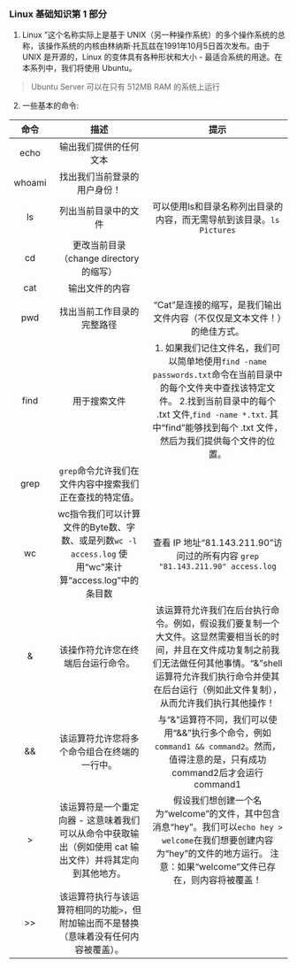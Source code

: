 ### Linux 基础知识第 1 部分
1.  Linux ”这个名称实际上是基于 UNIX（另一种操作系统）的多个操作系统的总称，该操作系统的内核由林纳斯·托瓦兹在1991年10月5日首次发布。由于 UNIX 是开源的，Linux 的变体具有各种形状和大小 - 最适合系统的用途。在本系列中，我们将使用 Ubuntu。  

> Ubuntu Server 可以在只有 512MB RAM 的系统上运行  

2. 一些基本的命令:

|  命令   | 描述  | 提示 |
|  :----:  | :----:  | :----:  |
| echo  | 输出我们提供的任何文本 |
| whoami  | 找出我们当前登录的用户身份！ |
| ls  | 列出当前目录中的文件 | 可以使用ls和目录名称列出目录的内容，而无需导航到该目录。`ls Pictures`|
| cd  | 更改当前目录（change directory 的缩写）  |
| cat  | 输出文件的内容  |
| pwd  | 找出当前工作目录的完整路径  | “Cat”是连接的缩写，是我们输出文件内容（不仅仅是文本文件！）的绝佳方式。
| find  | 用于搜索文件  | 1. 如果我们记住文件名，我们可以简单地使用`find -name passwords.txt`命令在当前目录中的每个文件夹中查找该特定文件。  2.找到当前目录中的每个 .txt 文件,`find -name *.txt`. 其中“find”能够找到每个 .txt 文件，然后为我们提供每个文件的位置。
| grep | `grep`命令允许我们在文件内容中搜索我们正在查找的特定值。 |
| wc | wc指令我们可以计算文件的Byte数、字数、或是列数`wc -l access.log` 使用“wc”来计算“access.log”中的条目数 |查看 IP 地址“81.143.211.90”访问过的所有内容 `grep "81.143.211.90" access.log`
| &  | 该操作符允许您在终端后台运行命令。 |该运算符允许我们在后台执行命令。例如，假设我们要复制一个大文件。这显然需要相当长的时间，并且在文件成功复制之前我们无法做任何其他事情。“&”shell 运算符允许我们执行命令并使其在后台运行（例如此文件复制），从而允许我们执行其他操作！|
| &&  | 该运算符允许您将多个命令组合在终端的一行中。 |与“&”运算符不同，我们可以使用“&&”执行多个命令，例如`command1 && command2`。然而，值得注意的是，只有成功command2后才会运行command1 |
| >  | 该运算符是一个重定向器 - 这意味着我们可以从命令中获取输出（例如使用 cat 输出文件）并将其定向到其他地方。 | 假设我们想创建一个名为“welcome”的文件，其中包含消息“hey”。我们可以`echo hey > welcome`在我们想要创建内容为“hey”的文件的地方运行。  注意：如果“welcome”文件已存在，则内容将被覆盖！
| >>  | 该运算符执行与该运算符相同的功能`>`，但附加输出而不是替换（意味着没有任何内容被覆盖）。 |